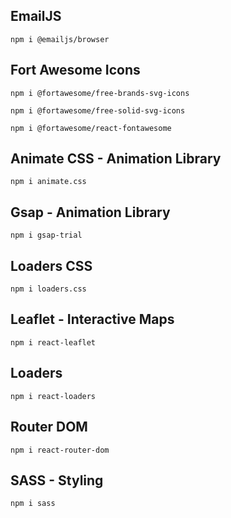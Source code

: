## EmailJS
```
npm i @emailjs/browser
```

## Fort Awesome Icons
```
npm i @fortawesome/free-brands-svg-icons
```
```
npm i @fortawesome/free-solid-svg-icons
```
```
npm i @fortawesome/react-fontawesome
```

## Animate CSS - Animation Library
```
npm i animate.css
```

## Gsap - Animation Library
```
npm i gsap-trial
```

## Loaders CSS
```
npm i loaders.css
```

## Leaflet - Interactive Maps
```
npm i react-leaflet
```

## Loaders
```
npm i react-loaders
```

## Router DOM
```
npm i react-router-dom
```

## SASS - Styling
```
npm i sass
```




